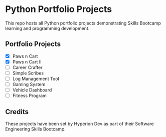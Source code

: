 # Python Portfolio Projects
This repo hosts all Python portfolio projects demonstrating Skills Bootcamp learning and programming development.

## Portfolio Projects
- [x] Paws n Cart
- [x] Paws n Cart II
- [ ] Career Crafter
- [ ] Simple Scribes
- [ ] Log Management Tool
- [ ] Gaming System
- [ ] Vehicle Dashboard
- [ ] Fitness Program

## Credits

These projects have been set by Hyperion Dev as part of their Software Engineering Skills Bootcamp.